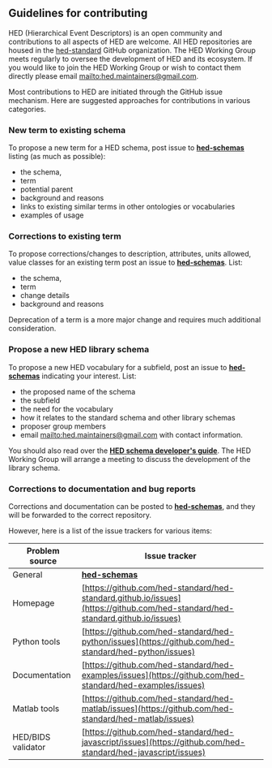 ## Guidelines for contributing

HED (Hierarchical Event Descriptors) is an open community and contributions to all aspects of HED are welcome.
All HED repositories are housed in the [hed-standard](https://github.com/hed-standard) GitHub organization.
The HED Working Group meets regularly to oversee the development of HED and its ecosystem.
If you would like to join the HED Working Group or wish to contact them directly
please email [mailto:hed.maintainers@gmail.com](mailto:hed.maintainers@gmail.com).

Most contributions to HED are initiated through the GitHub issue mechanism.
Here are suggested approaches for contributions in various categories.

### New term to existing schema 
To propose a new term for a HED schema, post issue to 
[**hed-schemas**](https://github.com/hed-standard/hed-schemas/issues) listing (as much as possible):
- the schema, 
- term
- potential parent
- background and reasons 
- links to existing similar terms in other ontologies or vocabularies
- examples of usage

### Corrections to existing term

To propose corrections/changes to description, attributes, units allowed, value classes for an
existing term post an issue to [**hed-schemas**](https://github.com/hed-standard/hed-schemas/issues). List:
- the schema, 
- term
- change details
- background and reasons 

Deprecation of a term is a more major change and requires much additional consideration.

### Propose a new HED library schema
To propose a new HED vocabulary for a subfield, post an issue to 
[**hed-schemas**](https://github.com/hed-standard/hed-schemas/issues) 
indicating your interest. List:
- the proposed name of the schema
- the subfield
- the need for the vocabulary
- how it relates to the standard schema and other library schemas
- proposer group members
- email [mailto:hed.maintainers@gmail.com](mailto:hed.maintainers@gmail.com) with contact information.

You should also read over the 
[**HED schema developer's guide**](https://www.hed-resources.org/en/latest/HedSchemaDevelopersGuide.html).
The HED Working Group will arrange a meeting to discuss the development of the library schema.

### Corrections to documentation and bug reports

Corrections and documentation can be posted to [**hed-schemas**](https://github.com/hed-standard/hed-schemas/issues), 
and they will be forwarded to the correct repository.

However, here is a list of the issue trackers for various items:

| Problem source |  Issue tracker |
| -------------- | -------------- |
| General | [**hed-schemas**](https://github.com/hed-standard/hed-schemas/issues) |
| Homepage | [https://github.com/hed-standard/hed-standard.github.io/issues](https://github.com/hed-standard/hed-standard.github.io/issues) |
| Python tools | [https://github.com/hed-standard/hed-python/issues](https://github.com/hed-standard/hed-python/issues) |
| Documentation | [https://github.com/hed-standard/hed-examples/issues](https://github.com/hed-standard/hed-examples/issues) |
| Matlab tools | [https://github.com/hed-standard/hed-matlab/issues](https://github.com/hed-standard/hed-matlab/issues) |
|HED/BIDS validator | [https://github.com/hed-standard/hed-javascript/issues](https://github.com/hed-standard/hed-javascript/issues) |


